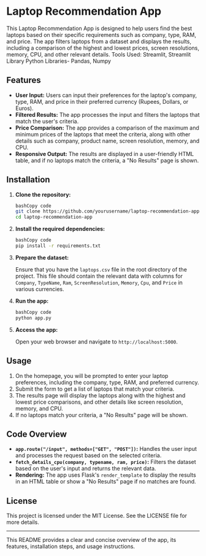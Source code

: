 
# Laptop Recommendation App

This Laptop Recommendation App is designed to help users find the best laptops based on their specific requirements such as company, type, RAM, and price. The app filters laptops from a dataset and displays the results, including a comparison of the highest and lowest prices, screen resolutions, memory, CPU, and other relevant details.
Tools Used:
Streamlit, Streamlit Library
Python Libraries- Pandas, Numpy


## Features

- **User Input:** Users can input their preferences for the laptop's company, type, RAM, and price in their preferred currency (Rupees, Dollars, or Euros).
- **Filtered Results:** The app processes the input and filters the laptops that match the user's criteria.
- **Price Comparison:** The app provides a comparison of the maximum and minimum prices of the laptops that meet the criteria, along with other details such as company, product name, screen resolution, memory, and CPU.
- **Responsive Output:** The results are displayed in a user-friendly HTML table, and if no laptops match the criteria, a "No Results" page is shown.

## Installation

1. **Clone the repository:**
    
    ```bash
    bashCopy code
    git clone https://github.com/yourusername/laptop-recommendation-app.git
    cd laptop-recommendation-app
    
    ```
    
2. **Install the required dependencies:**
    
    ```bash
    bashCopy code
    pip install -r requirements.txt
    
    ```
    
3. **Prepare the dataset:**
    
    Ensure that you have the `laptops.csv` file in the root directory of the project. This file should contain the relevant data with columns for `Company`, `TypeName`, `Ram`, `ScreenResolution`, `Memory`, `Cpu`, and `Price` in various currencies.
    
4. **Run the app:**
    
    ```bash
    bashCopy code
    python app.py
    
    ```
    
5. **Access the app:**
    
    Open your web browser and navigate to `http://localhost:5000`.
    

## Usage

1. On the homepage, you will be prompted to enter your laptop preferences, including the company, type, RAM, and preferred currency.
2. Submit the form to get a list of laptops that match your criteria.
3. The results page will display the laptops along with the highest and lowest price comparisons, and other details like screen resolution, memory, and CPU.
4. If no laptops match your criteria, a "No Results" page will be shown.

## Code Overview

- **`app.route("/input", methods=["GET", "POST"])`:** Handles the user input and processes the request based on the selected criteria.
- **`fetch_details_cpu(company, typename, ram, price)`:** Filters the dataset based on the user's input and returns the relevant data.
- **Rendering:** The app uses Flask's `render_template` to display the results in an HTML table or show a "No Results" page if no matches are found.

## License

This project is licensed under the MIT License. See the LICENSE file for more details.

---

This README provides a clear and concise overview of the app, its features, installation steps, and usage instructions.

